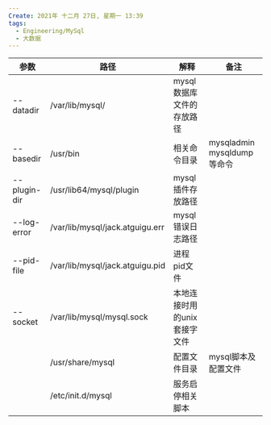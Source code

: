 ```yaml
---
Create: 2021年 十二月 27日, 星期一 13:39
tags: 
  - Engineering/MySql
  - 大数据
---
```



| 参数         | 路径                            | 解释                         | 备注                       |
| ------------ | ------------------------------- | ---------------------------- | -------------------------- |
| --datadir    | /var/lib/mysql/                 | mysql数据库文件的存放路径    |                            |
| --basedir    | /usr/bin                        | 相关命令目录                 | mysqladmin mysqldump等命令 |
| --plugin-dir | /usr/lib64/mysql/plugin         | mysql插件存放路径            |                            |
| --log-error  | /var/lib/mysql/jack.atguigu.err | mysql错误日志路径            |                            |
| --pid-file   | /var/lib/mysql/jack.atguigu.pid | 进程pid文件                  |                            |
| --socket     | /var/lib/mysql/mysql.sock       | 本地连接时用的unix套接字文件 |                            |
|              | /usr/share/mysql                | 配置文件目录                 | mysql脚本及配置文件        |
|              | /etc/init.d/mysql               | 服务启停相关脚本             |                            |




